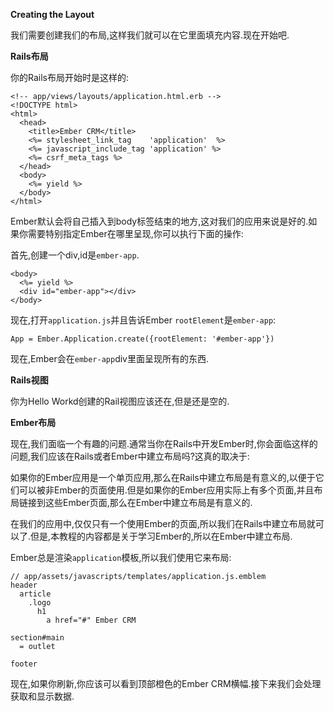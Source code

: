 **Creating the Layout**

我们需要创建我们的布局,这样我们就可以在它里面填充内容.现在开始吧.

**Rails布局**

你的Rails布局开始时是这样的:

    <!-- app/views/layouts/application.html.erb -->
    <!DOCTYPE html>
    <html>
      <head>
        <title>Ember CRM</title>
        <%= stylesheet_link_tag    'application'  %>
        <%= javascript_include_tag 'application' %>
        <%= csrf_meta_tags %>
      </head>
      <body>
        <%= yield %>
      </body>
    </html>
    
Ember默认会将自己插入到body标签结束的地方,这对我们的应用来说是好的.如果你需要特别指定Ember在哪里呈现,你可以执行下面的操作:

首先,创建一个div,id是`ember-app`.

    <body>
      <%= yield %>
      <div id="ember-app"></div>
    </body>
    
现在,打开`application.js`并且告诉Ember `rootElement`是`ember-app`:

    App = Ember.Application.create({rootElement: '#ember-app'})
    
现在,Ember会在`ember-app`div里面呈现所有的东西.

**Rails视图**

你为Hello Workd创建的Rail视图应该还在,但是还是空的.

**Ember布局**

现在,我们面临一个有趣的问题.通常当你在Rails中开发Ember时,你会面临这样的问题,我们应该在Rails或者Ember中建立布局吗?这真的取决于:

如果你的Ember应用是一个单页应用,那么在Rails中建立布局是有意义的,以便于它们可以被非Ember的页面使用.但是如果你的Ember应用实际上有多个页面,并且布局链接到这些Ember页面,那么在Ember中建立布局是有意义的.

在我们的应用中,仅仅只有一个使用Ember的页面,所以我们在Rails中建立布局就可以了.但是,本教程的内容都是关于学习Ember的,所以在Ember中建立布局.

Ember总是渲染`application`模板,所以我们使用它来布局:

    // app/assets/javascripts/templates/application.js.emblem
    header
      article
        .logo
          h1
            a href="#" Ember CRM
    
    section#main
      = outlet
    
    footer
    
现在,如果你刷新,你应该可以看到顶部橙色的Ember CRM横幅.接下来我们会处理获取和显示数据.
